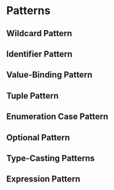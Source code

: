 # Patterns
## Wildcard Pattern
## Identifier Pattern
## Value-Binding Pattern
## Tuple Pattern
## Enumeration Case Pattern
## Optional Pattern
## Type-Casting Patterns
## Expression Pattern
